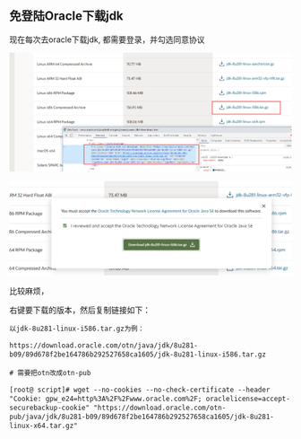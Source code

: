 ## 免登陆Oracle下载jdk

现在每次去oracle下载jdk, 都需要登录，并勾选同意协议

![1611200386639](Oracle%E5%85%8D%E7%99%BB%E9%99%86%E4%B8%8B%E8%BD%BDjdk1.8.assets/1611200386639.png)

![1611206424800](Oracle%E5%85%8D%E7%99%BB%E9%99%86%E4%B8%8B%E8%BD%BDjdk1.8.assets/1611206424800.png)

比较麻烦，

右键要下载的版本，然后复制链接如下：

`以jdk-8u281-linux-i586.tar.gz为例：`

~~~shell
https://download.oracle.com/otn/java/jdk/8u281-b09/89d678f2be164786b292527658ca1605/jdk-8u281-linux-i586.tar.gz

# 需要把otn改成otn-pub
~~~

~~~shell
[root@ script]# wget --no-cookies --no-check-certificate --header "Cookie: gpw_e24=http%3A%2F%2Fwww.oracle.com%2F; oraclelicense=accept-securebackup-cookie" "https://download.oracle.com/otn-pub/java/jdk/8u281-b09/89d678f2be164786b292527658ca1605/jdk-8u281-linux-x64.tar.gz"
~~~

